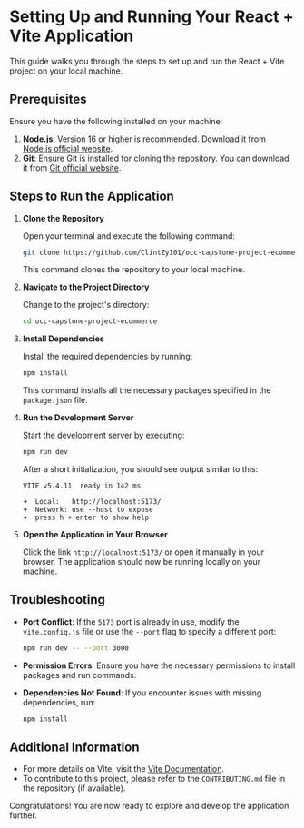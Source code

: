 # Setting Up and Running Your React + Vite Application

This guide walks you through the steps to set up and run the React + Vite project on your local machine.

## Prerequisites

Ensure you have the following installed on your machine:

1. **Node.js**: Version 16 or higher is recommended. Download it from [Node.js official website](https://nodejs.org/).
2. **Git**: Ensure Git is installed for cloning the repository. You can download it from [Git official website](https://git-scm.com/).

## Steps to Run the Application

1. **Clone the Repository**
   
   Open your terminal and execute the following command:
   ```bash
   git clone https://github.com/ClintZy101/occ-capstone-project-ecommerce.git
   ```

   This command clones the repository to your local machine.

2. **Navigate to the Project Directory**

   Change to the project's directory:
   ```bash
   cd occ-capstone-project-ecommerce
   ```

3. **Install Dependencies**

   Install the required dependencies by running:
   ```bash
   npm install
   ```

   This command installs all the necessary packages specified in the `package.json` file.

4. **Run the Development Server**

   Start the development server by executing:
   ```bash
   npm run dev
   ```

   After a short initialization, you should see output similar to this:
   ```plaintext
   VITE v5.4.11  ready in 142 ms

   ➜  Local:   http://localhost:5173/
   ➜  Network: use --host to expose
   ➜  press h + enter to show help
   ```

5. **Open the Application in Your Browser**

   Click the link `http://localhost:5173/` or open it manually in your browser. The application should now be running locally on your machine.

## Troubleshooting

- **Port Conflict**: If the `5173` port is already in use, modify the `vite.config.js` file or use the `--port` flag to specify a different port:
  ```bash
  npm run dev -- --port 3000
  ```

- **Permission Errors**: Ensure you have the necessary permissions to install packages and run commands.

- **Dependencies Not Found**: If you encounter issues with missing dependencies, run:
  ```bash
  npm install
  ```

## Additional Information

- For more details on Vite, visit the [Vite Documentation](https://vitejs.dev/).
- To contribute to this project, please refer to the `CONTRIBUTING.md` file in the repository (if available).

Congratulations! You are now ready to explore and develop the application further.

